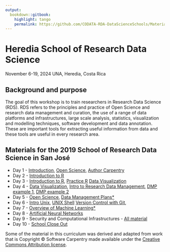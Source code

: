 ```yaml
---
output:
  bookdown::gitbook:
    highlight: tango
    permalink: https://github.com/CODATA-RDA-DataScienceSchools/Materials/edit/master/docs/DataHeredia2024
---
```


# Heredia School of Research Data Science 
November 6-19, 2024
UNA, Heredia, Costa Rica

## Background and purpose 
The goal of this workshop is to train researchers in Research Data Science (RDS). RDS refers to the principles and practice of Open Science and research data management and curation, the use of a range of data platforms and infrastructures, large scale analysis, statistics, visualization and modelling techniques, software development and data annotation. These are important tools for extracting useful information from data and these tools are useful in every research area. 

## Materials for the 2019 School of Research Data Science in San José

   * Day 1 - [Introduction]( ), [Open Science]( ), [Author Carpentry]( )
   * Day 2 - [Introduction to R]( ) 
   * Day 3 - [Introduction to R]( ), [Practice R]( ) [Data Visualization]( )
   * Day 4 - [Data Visualization]( ), [Intro to Research Data Management]( ), [DMP example 1]( ), [DMP example 2]( )
   * Day 5 - [Open Science]( ), [Data Management Plans*]( )
   * Day 6 - [Intro Unix]( ), [UNIX Shell]( ) [Version Control with Git]( ), 
   * Day 7 - [Overview of Machine Learning*]( )
   * Day 8 - [Artificial Neural Networks]( )
   * Day 9 - Security and Computational Infrastructures - [All material]( )
   * Day 10 - [School Close Out]()

Some of the material in this curriculum was derived and adapted from work that is Copyright © Software Carpentry made available under the [Creative Commons Attribution license](https://creativecommons.org/licenses/by/4.0/). 
